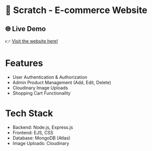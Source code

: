 # 🛒 Scratch - E-commerce Website

## 🌐 Live Demo  
👉 [Visit the website here!](https://scatch-1-284a.onrender.com)

# Features
- User Authentication & Authorization
- Admin Product Management (Add, Edit, Delete)
- Cloudinary Image Uploads
- Shopping Cart Functionality

# Tech Stack
- Backend: Node.js, Express.js
- Frontend: EJS, CSS
- Database: MongoDB (Atlas)
- Image Uploads: Cloudinary

